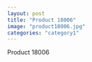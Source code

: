 ```yaml
---
layout: post
title: "Product 18006"
image: "product18006.jpg"
categories: "category1"
---
```

Product 18006

